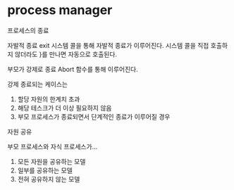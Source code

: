 # process manager

프로세스의 종료

자발적 종료
exit 시스템 콜을 통해 자발적 종료가 이루어진다.
시스템 콜을 직접 호출하지 않더라도 }를 만나면 자동으로 호출된다.

부모가 강제로 종료
Abort 함수를 통해 이루어진다.
 
강제 종료되는 케이스는
1. 할당 자원의 한계치 초과
2. 해당 테스크가 더 이상 필요하지 않음
3. 부모 프로세스가 종료되면서 단계적인 종료가 이루어질 경우

자원 공유 

부모 프로세스와 자식 프로세스가...
1. 모든 자원을 공유하는 모델
2. 일부를 공유하는 모델
3. 전혀 공유하지 않는 모델

